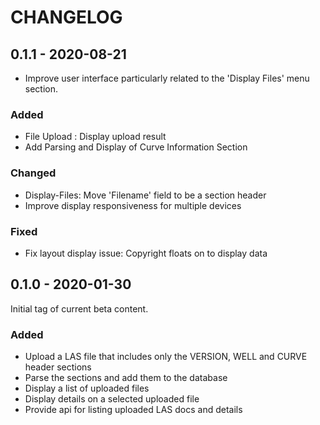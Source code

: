 # CHANGELOG

## 0.1.1 - 2020-08-21

- Improve user interface particularly related to the 'Display Files' menu section.

### Added

- File Upload : Display upload result
- Add Parsing and Display of Curve Information Section

### Changed

- Display-Files: Move 'Filename' field to be a section header
- Improve display responsiveness for multiple devices

### Fixed

- Fix layout display issue: Copyright floats on to display data


## 0.1.0 - 2020-01-30

Initial tag of current beta content.

### Added

- Upload a LAS file that includes only the VERSION, WELL and CURVE header sections
- Parse the sections and add them to the database
- Display a list of uploaded files
- Display details on a selected uploaded file
- Provide api for listing uploaded LAS docs and details
